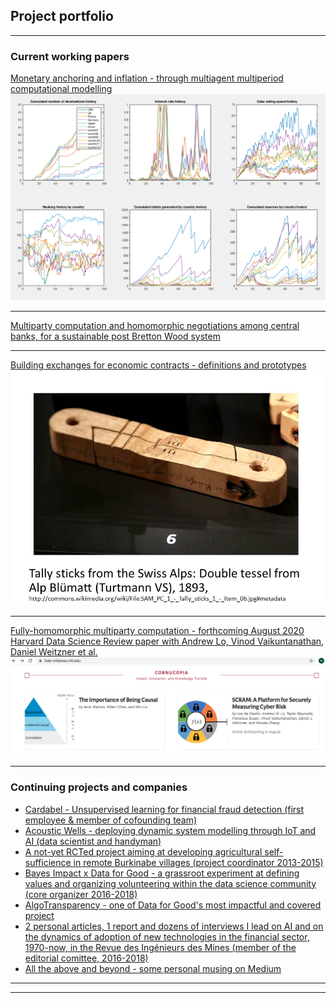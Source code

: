 ## Project portfolio

---

### Current working papers 

[Monetary anchoring and inflation - through multiagent multiperiod computational modelling](https://bit.ly/inflationSAS)
<img src="images/Screen Shot 2020-04-03 at 7.15.56 PM.png?raw=true"/>

---
[Multiparty computation and homomorphic negotiations among central banks, for a sustainable post Bretton Wood system](https://mybinder.org/v2/gh/NicolasXYZ/MPC_experiment/HEAD?filepath=PartIII.ipynb)

---
[Building exchanges for economic contracts - definitions and prototypes](https://nicolasxyz.github.io/FHEauctions/)
<img src="images/tallyStickSwitz.png?raw=true"/>

---
[Fully-homomorphic multiparty computation - forthcoming August 2020 Harvard Data Science Review paper with Andrew Lo, Vinod Vaikuntanathan, Daniel Weitzner et al.](https://hdsr.mitpress.mit.edu/pub/gylaxji4/release/1)
<img src="images/Screen Shot 2020-08-10 at 9.14.52 AM.png?raw=true"/>

---

### Continuing projects and companies

- [Cardabel - Unsupervised learning for financial fraud detection (first employee & member of cofounding team)](http://cardabel.com/)
- [Acoustic Wells - deploying dynamic system modelling through IoT and AI (data scientist and handyman)](https://www.acoustic-wells.com/)
- [A not-yet RCTed project aiming at developing agricultural self-sufficience in remote Burkinabe villages (project coordinator 2013-2015)](http://fcpe.henriiv.free.fr/pdf/20140207_StagesMathsPhysique.pdf)
- [Bayes Impact x Data for Good - a grassroot experiment at defining values and organizing volunteering within the data science community (core organizer 2016-2018)](https://dataforgood.fr/)
- [AlgoTransparency - one of Data for Good's most impactful and covered project](https://algotransparency.org/)
- [2 personal articles, 1 report and dozens of interviews I lead on AI and on the dynamics of adoption of new technologies in the financial sector, 1970-now, in the Revue des Ingénieurs des Mines (member of the editorial comittee, 2016-2018)](https://www.inter-mines.org/fr/revue/numeros/intelligence-artificielle-economie-circulaire/141)
- [All the above and beyond - some personal musing on Medium](https://medium.com/@nicolaszhang)

---




---
<!-- Remove above link if you don't want to attibute -->
